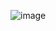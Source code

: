![image](https://user-images.githubusercontent.com/111446113/194362336-ce3a377a-38b3-4f21-b670-80f5e1ed2295.png)
